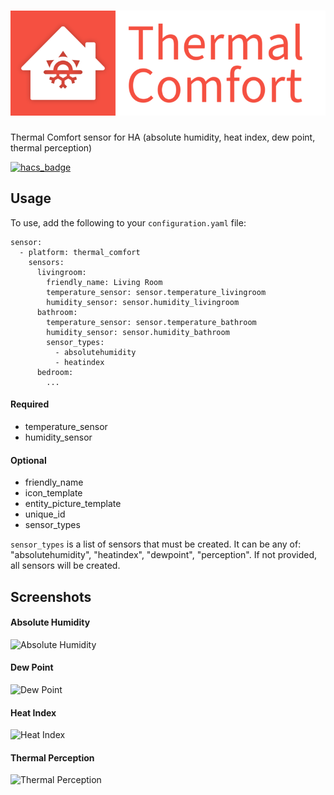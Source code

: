 # ![thermal_comfort](./icons/logo.png)
Thermal Comfort sensor for HA (absolute humidity, heat index, dew point, thermal perception)

[![hacs_badge](https://img.shields.io/badge/HACS-Custom-41BDF5.svg)](https://github.com/hacs/integration)

## Usage

To use, add the following to your `configuration.yaml` file:

```
sensor:
  - platform: thermal_comfort
    sensors:
      livingroom:
        friendly_name: Living Room
        temperature_sensor: sensor.temperature_livingroom
        humidity_sensor: sensor.humidity_livingroom
      bathroom:
        temperature_sensor: sensor.temperature_bathroom
        humidity_sensor: sensor.humidity_bathroom
        sensor_types:
          - absolutehumidity
          - heatindex
      bedroom:
        ...

```

#### Required
- temperature_sensor
- humidity_sensor

#### Optional
- friendly_name
- icon_template
- entity_picture_template
- unique_id
- sensor_types

`sensor_types` is a list of sensors that must be created.
It can be any of: "absolutehumidity", "heatindex", "dewpoint", "perception".
If not provided, all sensors will be created.

## Screenshots

#### Absolute Humidity
![Absolute Humidity](https://user-images.githubusercontent.com/37278442/55691083-8d2ec900-599a-11e9-9b5b-867fc4551092.png)

#### Dew Point
![Dew Point](https://user-images.githubusercontent.com/37278442/55691084-8dc75f80-599a-11e9-9cad-001ea9bb16fd.png)

#### Heat Index
![Heat Index](https://user-images.githubusercontent.com/37278442/55691085-8dc75f80-599a-11e9-9baf-8e003d09bf0c.png)

#### Thermal Perception
![Thermal Perception](https://user-images.githubusercontent.com/37278442/55691086-8dc75f80-599a-11e9-89f0-fb88e79f722f.png)
